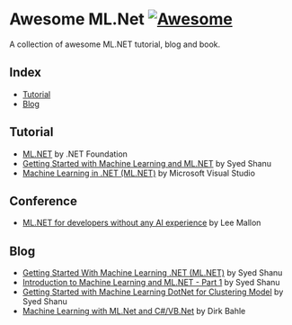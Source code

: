 # Awesome ML.Net [![Awesome](https://awesome.re/badge-flat.svg)](https://awesome.re)

A collection of awesome ML.NET tutorial, blog and book.


## Index

* [Tutorial](#tutorial)
* [Blog](#blog)


## Tutorial

* [ML.NET](https://www.youtube.com/playlist?list=PL1rZQsJPBU2TwElfOzqOsUW1yuxKNA091) by .NET Foundation
* [Getting Started with Machine Learning and ML.NET](https://youtu.be/JNiz6IQrm-U?list=PLEwNZeKICpYmCo_Xdl4wejSleDz2liEJa) by Syed Shanu
* [Machine Learning in .NET (ML.NET)](https://youtu.be/zXn10vy8F6E) by Microsoft Visual Studio


## Conference

* [ML.NET for developers without any AI experience](https://youtu.be/zy7Y9CHji2k) by Lee Mallon


## Blog

* [Getting Started With Machine Learning .NET (ML.NET)](https://www.c-sharpcorner.com/article/getting-started-with-machine-learning-dotnet-ml-net/) by Syed Shanu
* [Introduction to Machine Learning and ML.NET - Part 1](https://www.codeproject.com/Articles/5245488/Introduction-to-Machine-Learning-and-ML-NET-Part-1) by Syed Shanu
* [Getting Started with Machine Learning DotNet for Clustering Model](https://www.codeproject.com/Articles/1265359/Getting-Started-with-Machine-Learning-DotNet-for-C) by Syed Shanu
* [Machine Learning with ML.Net and C#/VB.Net](https://www.codeproject.com/Articles/1249611/Machine-Learning-with-ML-Net-and-Csharp-VB-Net) by Dirk Bahle
